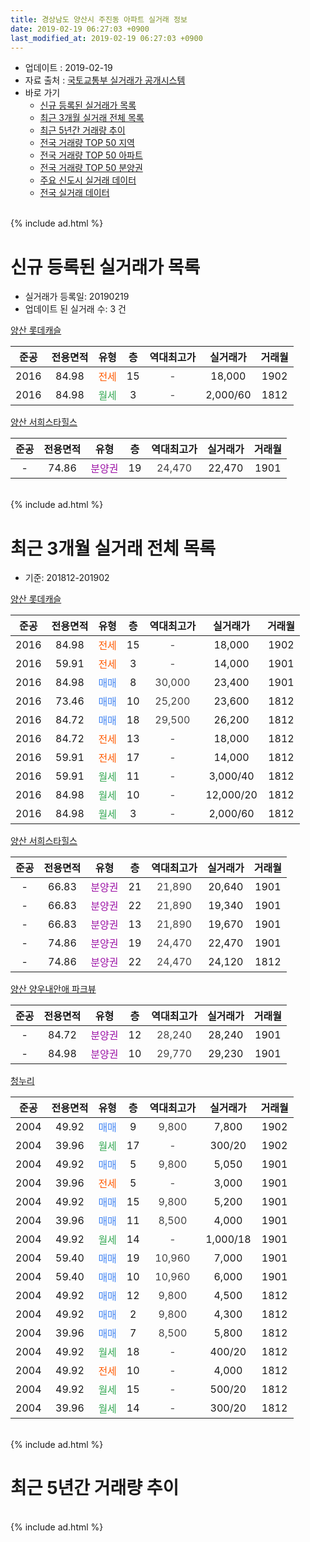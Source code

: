 ```yaml
---
title: 경상남도 양산시 주진동 아파트 실거래 정보
date: 2019-02-19 06:27:03 +0900
last_modified_at: 2019-02-19 06:27:03 +0900
---
```


* 업데이트 : 2019-02-19
* 자료 출처 : [국토교통부 실거래가 공개시스템](http://rt.molit.go.kr)
* 바로 가기
    * [신규 등록된 실거래가 목록](#신규-등록된-실거래가-목록)
    * [최근 3개월 실거래 전체 목록](#최근-3개월-실거래-전체-목록)
    * [최근 5년간 거래량 추이](#최근-5년간-거래량-추이)
    * [전국 거래량 TOP 50 지역](https://ayogom.github.io/apt-trade-info/최근-3개월-전국에서-가장-거래가-많이-발생한-지역)
    * [전국 거래량 TOP 50 아파트](https://ayogom.github.io/apt-trade-info/최근-3개월-전국에서-가장-거래가-많이-발생한-아파트)
    * [전국 거래량 TOP 50 분양권](https://ayogom.github.io/apt-trade-info/최근-3개월-전국에서-가장-거래가-많이-발생한-분양권)
    * [주요 신도시 실거래 데이터](https://ayogom.github.io/apt-trade-info/주요-신도시)
    * [전국 실거래 데이터](https://ayogom.github.io/apt-trade-info/전국)
<br>
{% include ad.html %}
<br>

# 신규 등록된 실거래가 목록
* 실거래가 등록일: 20190219
* 업데이트 된 실거래 수: 3 건


[양산 롯데캐슬](https://search.naver.com/search.naver?query=%EA%B2%BD%EC%83%81%EB%82%A8%EB%8F%84+%EC%96%91%EC%82%B0%EC%8B%9C+%EC%A3%BC%EC%A7%84%EB%8F%99+%EC%96%91%EC%82%B0+%EB%A1%AF%EB%8D%B0%EC%BA%90%EC%8A%AC)

|준공|전용면적|유형|층|역대최고가|실거래가|거래월|
|:---:|:---:|:---:|:---:|:---:|:---:|:---:|
|2016|84.98|<span style="color:#ff5a00">전세</span>|15|<span style="color:#444444">-</span>|18,000|1902|
|2016|84.98|<span style="color:#34a853">월세</span>|3|<span style="color:#444444">-</span>|2,000/60|1812|

[양산 서희스타힐스](https://search.naver.com/search.naver?query=%EA%B2%BD%EC%83%81%EB%82%A8%EB%8F%84+%EC%96%91%EC%82%B0%EC%8B%9C+%EC%A3%BC%EC%A7%84%EB%8F%99+%EC%96%91%EC%82%B0+%EC%84%9C%ED%9D%AC%EC%8A%A4%ED%83%80%ED%9E%90%EC%8A%A4)

|준공|전용면적|유형|층|역대최고가|실거래가|거래월|
|:---:|:---:|:---:|:---:|:---:|:---:|:---:|
|-|74.86|<span style="color:#9C11A5">분양권</span>|19|<span style="color:#444444">24,470</span>|22,470|1901|


<br>
{% include ad.html %}
<br>

# 최근 3개월 실거래 전체 목록
* 기준: 201812-201902


[양산 롯데캐슬](https://search.naver.com/search.naver?query=%EA%B2%BD%EC%83%81%EB%82%A8%EB%8F%84+%EC%96%91%EC%82%B0%EC%8B%9C+%EC%A3%BC%EC%A7%84%EB%8F%99+%EC%96%91%EC%82%B0+%EB%A1%AF%EB%8D%B0%EC%BA%90%EC%8A%AC)

|준공|전용면적|유형|층|역대최고가|실거래가|거래월|
|:---:|:---:|:---:|:---:|:---:|:---:|:---:|
|2016|84.98|<span style="color:#ff5a00">전세</span>|15|<span style="color:#444444">-</span>|18,000|1902|
|2016|59.91|<span style="color:#ff5a00">전세</span>|3|<span style="color:#444444">-</span>|14,000|1901|
|2016|84.98|<span style="color:#4285f3">매매</span>|8|<span style="color:#444444">30,000</span>|23,400|1901|
|2016|73.46|<span style="color:#4285f3">매매</span>|10|<span style="color:#444444">25,200</span>|23,600|1812|
|2016|84.72|<span style="color:#4285f3">매매</span>|18|<span style="color:#444444">29,500</span>|26,200|1812|
|2016|84.72|<span style="color:#ff5a00">전세</span>|13|<span style="color:#444444">-</span>|18,000|1812|
|2016|59.91|<span style="color:#ff5a00">전세</span>|17|<span style="color:#444444">-</span>|14,000|1812|
|2016|59.91|<span style="color:#34a853">월세</span>|11|<span style="color:#444444">-</span>|3,000/40|1812|
|2016|84.98|<span style="color:#34a853">월세</span>|10|<span style="color:#444444">-</span>|12,000/20|1812|
|2016|84.98|<span style="color:#34a853">월세</span>|3|<span style="color:#444444">-</span>|2,000/60|1812|

[양산 서희스타힐스](https://search.naver.com/search.naver?query=%EA%B2%BD%EC%83%81%EB%82%A8%EB%8F%84+%EC%96%91%EC%82%B0%EC%8B%9C+%EC%A3%BC%EC%A7%84%EB%8F%99+%EC%96%91%EC%82%B0+%EC%84%9C%ED%9D%AC%EC%8A%A4%ED%83%80%ED%9E%90%EC%8A%A4)

|준공|전용면적|유형|층|역대최고가|실거래가|거래월|
|:---:|:---:|:---:|:---:|:---:|:---:|:---:|
|-|66.83|<span style="color:#9C11A5">분양권</span>|21|<span style="color:#444444">21,890</span>|20,640|1901|
|-|66.83|<span style="color:#9C11A5">분양권</span>|22|<span style="color:#444444">21,890</span>|19,340|1901|
|-|66.83|<span style="color:#9C11A5">분양권</span>|13|<span style="color:#444444">21,890</span>|19,670|1901|
|-|74.86|<span style="color:#9C11A5">분양권</span>|19|<span style="color:#444444">24,470</span>|22,470|1901|
|-|74.86|<span style="color:#9C11A5">분양권</span>|22|<span style="color:#444444">24,470</span>|24,120|1812|

[양산 양우내안애 파크뷰](https://search.naver.com/search.naver?query=%EA%B2%BD%EC%83%81%EB%82%A8%EB%8F%84+%EC%96%91%EC%82%B0%EC%8B%9C+%EC%A3%BC%EC%A7%84%EB%8F%99+%EC%96%91%EC%82%B0+%EC%96%91%EC%9A%B0%EB%82%B4%EC%95%88%EC%95%A0+%ED%8C%8C%ED%81%AC%EB%B7%B0)

|준공|전용면적|유형|층|역대최고가|실거래가|거래월|
|:---:|:---:|:---:|:---:|:---:|:---:|:---:|
|-|84.72|<span style="color:#9C11A5">분양권</span>|12|<span style="color:#444444">28,240</span>|28,240|1901|
|-|84.98|<span style="color:#9C11A5">분양권</span>|10|<span style="color:#444444">29,770</span>|29,230|1901|

[청누리](https://search.naver.com/search.naver?query=%EA%B2%BD%EC%83%81%EB%82%A8%EB%8F%84+%EC%96%91%EC%82%B0%EC%8B%9C+%EC%A3%BC%EC%A7%84%EB%8F%99+%EC%B2%AD%EB%88%84%EB%A6%AC)

|준공|전용면적|유형|층|역대최고가|실거래가|거래월|
|:---:|:---:|:---:|:---:|:---:|:---:|:---:|
|2004|49.92|<span style="color:#4285f3">매매</span>|9|<span style="color:#444444">9,800</span>|7,800|1902|
|2004|39.96|<span style="color:#34a853">월세</span>|17|<span style="color:#444444">-</span>|300/20|1902|
|2004|49.92|<span style="color:#4285f3">매매</span>|5|<span style="color:#444444">9,800</span>|5,050|1901|
|2004|39.96|<span style="color:#ff5a00">전세</span>|5|<span style="color:#444444">-</span>|3,000|1901|
|2004|49.92|<span style="color:#4285f3">매매</span>|15|<span style="color:#444444">9,800</span>|5,200|1901|
|2004|39.96|<span style="color:#4285f3">매매</span>|11|<span style="color:#444444">8,500</span>|4,000|1901|
|2004|49.92|<span style="color:#34a853">월세</span>|14|<span style="color:#444444">-</span>|1,000/18|1901|
|2004|59.40|<span style="color:#4285f3">매매</span>|19|<span style="color:#444444">10,960</span>|7,000|1901|
|2004|59.40|<span style="color:#4285f3">매매</span>|10|<span style="color:#444444">10,960</span>|6,000|1901|
|2004|49.92|<span style="color:#4285f3">매매</span>|12|<span style="color:#444444">9,800</span>|4,500|1812|
|2004|49.92|<span style="color:#4285f3">매매</span>|2|<span style="color:#444444">9,800</span>|4,300|1812|
|2004|39.96|<span style="color:#4285f3">매매</span>|7|<span style="color:#444444">8,500</span>|5,800|1812|
|2004|49.92|<span style="color:#34a853">월세</span>|18|<span style="color:#444444">-</span>|400/20|1812|
|2004|49.92|<span style="color:#ff5a00">전세</span>|10|<span style="color:#444444">-</span>|4,000|1812|
|2004|49.92|<span style="color:#34a853">월세</span>|15|<span style="color:#444444">-</span>|500/20|1812|
|2004|39.96|<span style="color:#34a853">월세</span>|14|<span style="color:#444444">-</span>|300/20|1812|


<br>
{% include ad.html %}
<br>

# 최근 5년간 거래량 추이


<div style="width:100%;">
    <canvas id="deal_progress" height="200"></canvas>
</div>

<script>
new Chart(document.getElementById("deal_progress"), {
    type: 'line',
    data: {
        labels: ['201402','201403','201404','201405','201406','201407','201408','201409','201410','201411','201412','201501','201502','201503','201504','201505','201506','201507','201508','201509','201510','201511','201512','201601','201602','201603','201604','201605','201606','201607','201608','201609','201610','201611','201612','201701','201702','201703','201704','201705','201706','201707','201708','201709','201710','201711','201712','201801','201802','201803','201804','201805','201806','201807','201808','201809','201810','201811','201812','201901','201902'],
        datasets: [{
            label: '매매',
            pointRadius: 1,
            data: [10, 8, 7, 5, 10, 0, 5, 9, 34, 15, 8, 1, 1, 8, 5, 2, 4, 1, 2, 5, 17, 5, 1, 2, 4, 8, 4, 3, 6, 3, 2, 7, 5, 2, 6, 4, 3, 4, 3, 8, 4, 7, 4, 3, 3, 9, 3, 8, 5, 8, 8, 9, 11, 7, 5, 3, 8, 10, 6, 12, 1],
            borderColor: "rgba(255, 201, 14, 1)",
            backgroundColor: "rgba(255, 201, 14, 0.5)",
            fill: false,
            lineTension: 0
        },{
            label: '전월세',
            pointRadius: 1,
            data: [5, 7, 3, 11, 10, 15, 10, 2, 8, 5, 12, 5, 5, 4, 7, 3, 6, 6, 5, 3, 5, 5, 3, 8, 6, 5, 6, 6, 6, 6, 19, 20, 16, 12, 14, 7, 7, 6, 4, 4, 4, 7, 6, 6, 6, 6, 7, 5, 5, 4, 5, 8, 4, 9, 13, 10, 6, 9, 9, 3, 2],
            borderColor: "rgba(0, 141, 185, 1)",
            backgroundColor: "rgba(0, 141, 185, 0.5)",
            fill: false,
            lineTension: 0
        }
        ]
    },
    options: {
        responsive: true,
        title: {
            display: false
        },
        tooltips: {
            mode: 'index',
            intersect: false
        },
        hover: {
            mode: 'nearest',
            intersect: true
        },
        scales: {
            xAxes: [{
                display: true,
                scaleLabel: {
                    display: true,
                    labelString: '년/월'
                }
            }],
            yAxes: [{
                display: true,
                ticks: {
                    suggestedMin: 0,
                },
                scaleLabel: {
                    display: true,
                    labelString: '실거래 수'
                }
            }]
        }
    }
});

</script>


<br>
{% include ad.html %}
<br>

